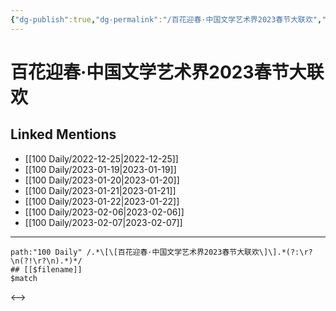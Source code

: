 ```yaml
---
{"dg-publish":true,"dg-permalink":"/百花迎春·中国文学艺术界2023春节大联欢","permalink":"/百花迎春·中国文学艺术界2023春节大联欢/","created":"2022-12-29T18:24:33.000+08:00","updated":"2023-04-10T16:27:56.445+08:00"}
---
```


# 百花迎春·中国文学艺术界2023春节大联欢

## Linked Mentions
- [[100 Daily/2022-12-25\|2022-12-25]]
- [[100 Daily/2023-01-19\|2023-01-19]]
- [[100 Daily/2023-01-20\|2023-01-20]]
- [[100 Daily/2023-01-21\|2023-01-21]]
- [[100 Daily/2023-01-22\|2023-01-22]]
- [[100 Daily/2023-02-06\|2023-02-06]]
- [[100 Daily/2023-02-07\|2023-02-07]]


---

```expander
path:"100 Daily" /.*\[\[百花迎春·中国文学艺术界2023春节大联欢\]\].*(?:\r?\n(?!\r?\n).*)*/
## [[$filename]]
$match
```

<-->